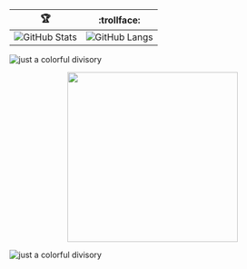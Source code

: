 | :trophy:                                    | :trollface:                   |
|--------------------------------------------------|---------------------------------------|
| ![GitHub Stats](https://github-readme-stats.vercel.app/api?username=FlavioGabrielB&show_icons=true&theme=aura) | ![GitHub Langs](https://github-readme-stats.vercel.app/api/top-langs/?username=FlavioGabrielB&theme=aura) |

![just a colorful divisory](https://i.imgur.com/waxVImv.png)

<div align="center">
  <img src="https://media.giphy.com/media/OW6k0ykmVXK5f98hxT/giphy.gif" width="300"/>
</div>

![just a colorful divisory](https://i.imgur.com/waxVImv.png)

